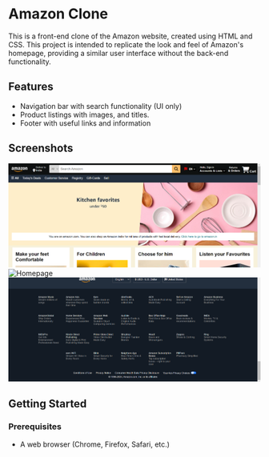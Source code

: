# Amazon Clone
This is a front-end clone of the Amazon website, created using HTML and CSS. This project is intended to replicate the look and feel of Amazon's homepage, providing a similar user interface without the back-end functionality.

## Features
- Navigation bar with search functionality (UI only)
- Product listings with images, and titles.
- Footer with useful links and information

## Screenshots
![Interface](./Images/Amazon_interface.png)
![Homepage](./Images/Amazon_backgroung.png)
![Footer](./Images/Amazon_footer.png)

## Getting Started
### Prerequisites
- A web browser (Chrome, Firefox, Safari, etc.)
